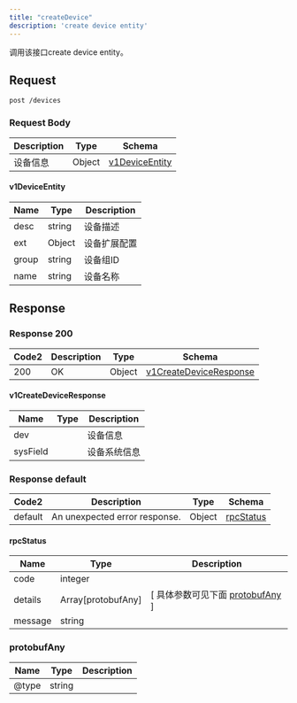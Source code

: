 ```yaml
---
title: "createDevice"
description: 'create device entity'
---
```



调用该接口create device entity。



## Request


```
post /devices
```







### Request Body


 
| Description | Type | Schema |
| ----------- | ------ | ------ |
| 设备信息 | Object | [v1DeviceEntity](#v1DeviceEntity) |

#### v1DeviceEntity

| Name | Type | Description | 
| ---- | ---- | ----------- |     
| desc | string | 设备描述 |     
| ext | Object | 设备扩展配置   |      
| group | string | 设备组ID |      
| name | string | 设备名称 |   


  
     
   
    
          
     
   
     
   
     
 
 





## Response



### Response  200

 
| Code2 | Description | Type | Schema |
| ---- | ----------- | ------ | ------ |
| 200 | OK | Object | [v1CreateDeviceResponse](#v1CreateDeviceResponse) |

#### v1CreateDeviceResponse

| Name | Type | Description | 
| ---- | ---- | ----------- |     
| dev |  | 设备信息 |      
| sysField |  | 设备系统信息 |   


  
     
   
     
 
 


 


### Response  default

 
| Code2 | Description | Type | Schema |
| ---- | ----------- | ------ | ------ |
| default | An unexpected error response. | Object | [rpcStatus](#rpcStatus) |

#### rpcStatus

| Name | Type | Description | 
| ---- | ---- | ----------- |     
| code | integer |  |          
| details | Array[protobufAny] |  [ 具体参数可见下面 [protobufAny](#protobufAny) ] |       
| message | string |  |   


  
     
   
       
         
### protobufAny
| Name | Type | Description | 
| ---- | ---- | ----------- |     
| @type | string |  |   


  
     
 
 


          
     
   
     
 
 


 


